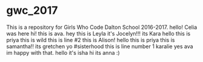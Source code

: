 # gwc_2017
This is a repository for Girls Who Code Dalton School 2016-2017.
hello! Celia was here
hi! this is ava.
hey this is Leyla
it's Jocelyn!!!
its Kara
hello this is priya
this is wild
this is line #2
this is Alison!
hello this is priya
this is samantha!!
its gretchen yo #sisterhood 
this is line number 1
karalie
yes ava im happy with that.
hello it's isha
hi its anna :)